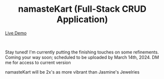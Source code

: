 <div align="center">
  <h1>namasteKart (Full-Stack CRUD Application)</h1>
</div>

[Live Demo](https://jasminesjewelries-mohammed-design.netlify.app)

<br>

Stay tuned! I'm currently putting the finishing touches on some refinements. Coming your way soon; scheduled to be uploaded by March 14th, 2024. DM me for access to current version

namasteKart will be 2x's as more vibrant than Jasmine's Jewelries
